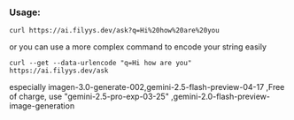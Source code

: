 ### Usage:
```
curl https://ai.filyys.dev/ask?q=Hi%20how%20are%20you
```
or you can use a more complex command to encode your string easily
```
curl --get --data-urlencode "q=Hi how are you" https://ai.filyys.dev/ask
```


especially  imagen-3.0-generate-002,gemini-2.5-flash-preview-04-17 ,Free of charge, use "gemini-2.5-pro-exp-03-25" ,gemini-2.0-flash-preview-image-generation
